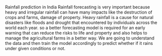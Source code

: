 Rainfall prediction in India
	Rainfall forecasting is very important because heavy and irregular rainfall can have many impacts like the destruction of crops and farms, damage of property. Heavy rainfall is a cause for natural disasters like floods and drought that encountered by individuals across the world each year. so a better forecasting model is required for an early warning that can reduce the risks to life and property and also helps to manage the agricultural farms in a better way. We are going to understand the data and then train the model accordingly to predict whether if it rains under given conditions or not.
